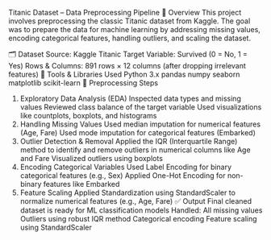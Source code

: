 
Titanic Dataset – Data Preprocessing Pipeline
📌 Overview
This project involves preprocessing the classic Titanic dataset from Kaggle. The goal was to prepare the data for machine learning by addressing missing values, encoding categorical features, handling outliers, and scaling the dataset.

🗂️ Dataset
Source: Kaggle Titanic
Target Variable: Survived (0 = No, 1 = Yes)
Rows & Columns: 891 rows × 12 columns (after dropping irrelevant features)
🧰 Tools & Libraries Used
Python 3.x
pandas
numpy
seaborn
matplotlib
scikit-learn
🔄 Preprocessing Steps
1. Exploratory Data Analysis (EDA)
Inspected data types and missing values
Reviewed class balance of the target variable
Used visualizations like countplots, boxplots, and histograms
2. Handling Missing Values
Used median imputation for numerical features (Age, Fare)
Used mode imputation for categorical features (Embarked)
3. Outlier Detection & Removal
Applied the IQR (Interquartile Range) method to identify and remove outliers in numerical columns like Age and Fare
Visualized outliers using boxplots
4. Encoding Categorical Variables
Used Label Encoding for binary categorical features (e.g., Sex)
Applied One-Hot Encoding for non-binary features like Embarked
5. Feature Scaling
Applied Standardization using StandardScaler to normalize numerical features (e.g., Age, Fare)
✅ Output
Final cleaned dataset is ready for ML classification models
Handled:
All missing values
Outliers using robust IQR method
Categorical encoding
Feature scaling using StandardScaler
